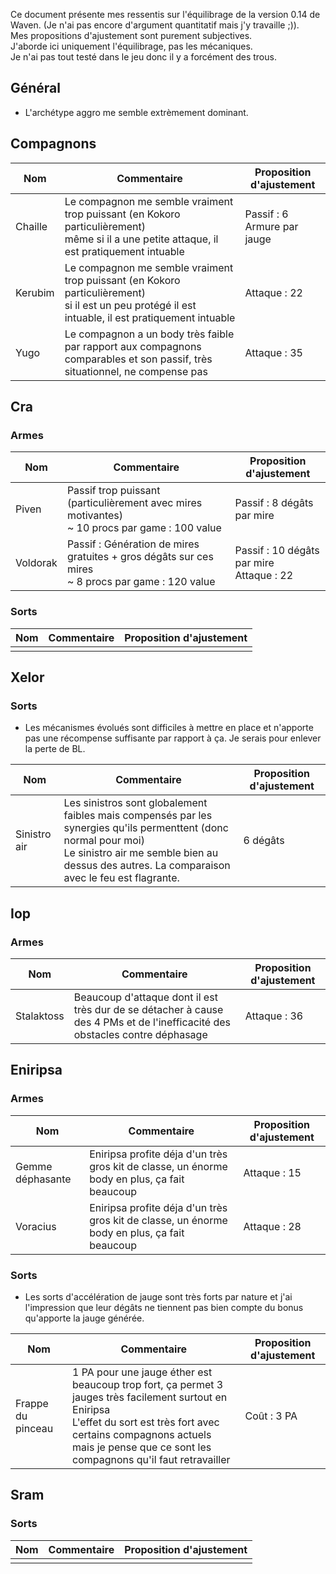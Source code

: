 Ce document présente mes ressentis sur l'équilibrage de la version 0.14 de Waven. (Je n'ai pas encore d'argument quantitatif mais j'y travaille ;)).  
Mes propositions d'ajustement sont purement subjectives.  
J'aborde ici uniquement l'équilibrage, pas les mécaniques.  
Je n'ai pas tout testé dans le jeu donc il y a forcément des trous.

## Général

* L'archétype aggro me semble extrèmement dominant.

## Compagnons

| Nom | Commentaire | Proposition d'ajustement |
|-|-|-|
| Chaille | Le compagnon me semble vraiment trop puissant (en Kokoro particulièrement) <br> même si il a une petite attaque, il est pratiquement intuable | Passif : 6 Armure par jauge |
| Kerubim | Le compagnon me semble vraiment trop puissant (en Kokoro particulièrement) <br> si il est un peu protégé il est intuable, il est pratiquement intuable | Attaque : 22 |
| Yugo | Le compagnon a un body très faible par rapport aux compagnons comparables et son passif, très situationnel, ne compense pas | Attaque : 35 |

## Cra

### Armes

| Nom | Commentaire | Proposition d'ajustement |
|-|-|-|
| Piven | Passif trop puissant (particulièrement avec mires motivantes) <br> ~ 10 procs par game : 100 value | Passif : 8 dégâts par mire |
| Voldorak | Passif : Génération de mires gratuites + gros dégâts sur ces mires <br> ~ 8 procs par game : 120 value | Passif : 10 dégâts par mire <br> Attaque : 22 |

### Sorts

| Nom | Commentaire | Proposition d'ajustement |
|-|-|-|
|  |  |  |

## Xelor

### Sorts

* Les mécanismes évolués sont difficiles à mettre en place et n'apporte pas une récompense suffisante par rapport à ça. Je serais pour enlever la perte de BL.

| Nom | Commentaire | Proposition d'ajustement |
|-|-|-|
| Sinistro air | Les sinistros sont globalement faibles mais compensés par les synergies qu'ils permenttent (donc normal pour moi) <br> Le sinistro air me semble bien au dessus des autres. La comparaison avec le feu est flagrante. | 6 dégâts |

## Iop

### Armes

| Nom | Commentaire | Proposition d'ajustement |
|-|-|-|
| Stalaktoss | Beaucoup d'attaque dont il est très dur de se détacher à cause des 4 PMs et de l'inefficacité des obstacles contre déphasage | Attaque : 36 |

## Eniripsa

### Armes

| Nom | Commentaire | Proposition d'ajustement |
|-|-|-|
| Gemme déphasante | Eniripsa profite déja d'un très gros kit de classe, un énorme body en plus, ça fait beaucoup | Attaque : 15 |
| Voracius | Eniripsa profite déja d'un très gros kit de classe, un énorme body en plus, ça fait beaucoup | Attaque : 28 |

### Sorts

* Les sorts d'accélération de jauge sont très forts par nature et j'ai l'impression que leur dégâts ne tiennent pas bien compte du bonus qu'apporte la jauge générée.

| Nom | Commentaire | Proposition d'ajustement |
|-|-|-|
| Frappe du pinceau | 1 PA pour une jauge éther est beaucoup trop fort, ça permet 3 jauges très facilement surtout en Eniripsa <br> L'effet du sort est très fort avec certains compagnons actuels mais je pense que ce sont les compagnons qu'il faut retravailler | Coût : 3 PA |

## Sram

### Sorts

| Nom | Commentaire | Proposition d'ajustement |
|-|-|-|
|  |  |  |
